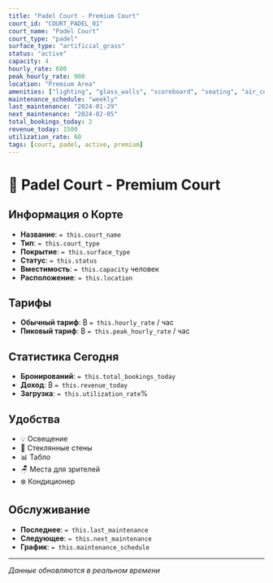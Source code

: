 ```yaml
---
title: "Padel Court - Premium Court"
court_id: "COURT_PADEL_01"
court_name: "Padel Court"
court_type: "padel"
surface_type: "artificial_grass"
status: "active"
capacity: 4
hourly_rate: 600
peak_hourly_rate: 900
location: "Premium Area"
amenities: ["lighting", "glass_walls", "scoreboard", "seating", "air_conditioning"]
maintenance_schedule: "weekly"
last_maintenance: "2024-01-29"
next_maintenance: "2024-02-05"
total_bookings_today: 2
revenue_today: 1500
utilization_rate: 60
tags: [court, padel, active, premium]
---
```


# 🏓 Padel Court - Premium Court

## Информация о Корте

- **Название**: `= this.court_name`
- **Тип**: `= this.court_type`
- **Покрытие**: `= this.surface_type`
- **Статус**: `= this.status`
- **Вместимость**: `= this.capacity` человек
- **Расположение**: `= this.location`

## Тарифы

- **Обычный тариф**: ₿ `= this.hourly_rate` / час
- **Пиковый тариф**: ₿ `= this.peak_hourly_rate` / час

## Статистика Сегодня

- **Бронирований**: `= this.total_bookings_today`
- **Доход**: ₿ `= this.revenue_today`
- **Загрузка**: `= this.utilization_rate`%

## Удобства

- 💡 Освещение
- 🏢 Стеклянные стены
- 📊 Табло
- 🪑 Места для зрителей
- ❄️ Кондиционер

## Обслуживание

- **Последнее**: `= this.last_maintenance`
- **Следующее**: `= this.next_maintenance`
- **График**: `= this.maintenance_schedule`

---

*Данные обновляются в реальном времени*
